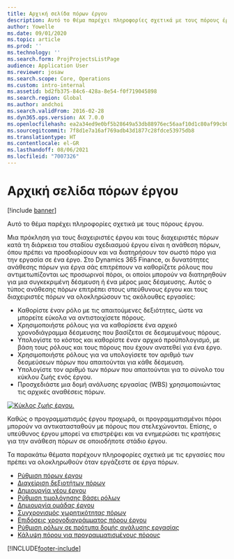 ```yaml
---
title: Αρχική σελίδα πόρων έργου
description: Αυτό το θέμα παρέχει πληροφορίες σχετικά με τους πόρους έργου.
author: Yowelle
ms.date: 09/01/2020
ms.topic: article
ms.prod: ''
ms.technology: ''
ms.search.form: ProjProjectsListPage
audience: Application User
ms.reviewer: josaw
ms.search.scope: Core, Operations
ms.custom: intro-internal
ms.assetid: bd2fb375-84c6-428a-8e54-f0f719045898
ms.search.region: Global
ms.author: andchoi
ms.search.validFrom: 2016-02-28
ms.dyn365.ops.version: AX 7.0.0
ms.openlocfilehash: ea2a34ed9e0bf5b28649a53db88976ec56aaf10d1c80af99cb0856250873a2ab
ms.sourcegitcommit: 7f8d1e7a16af769adb43d1877c28fdce53975db8
ms.translationtype: HT
ms.contentlocale: el-GR
ms.lasthandoff: 08/06/2021
ms.locfileid: "7007326"
---
```

# <a name="project-resourcing-home-page"></a>Αρχική σελίδα πόρων έργου

[!include [banner](../includes/banner.md)]

Αυτό το θέμα παρέχει πληροφορίες σχετικά με τους πόρους έργου.

Μια πρόκληση για τους διαχειριστές έργου και τους διαχειριστές πόρων κατά τη διάρκεια του σταδίου σχεδιασμού έργου είναι η ανάθεση πόρων, όπου πρέπει να προσδιορίσουν και να διατηρήσουν τον σωστό πόρο για την εργασία σε ένα έργο. Στο Dynamics 365 Finance, οι δυνατότητες ανάθεσης πόρων για έργα σάς επιτρέπουν να καθορίζετε ρόλους που αντιμετωπίζονται ως προσωρινοί πόροι, οι οποίοι μπορούν να διατηρηθούν για μια συγκεκριμένη δέσμευση ή ένα μέρος μιας δέσμευσης. Αυτός ο τύπος ανάθεσης πόρων επιτρέπει στους υπεύθυνους έργου και τους διαχειριστές πόρων να ολοκληρώσουν τις ακόλουθες εργασίες:

- Καθορίστε έναν ρόλο με τις απαιτούμενες δεξιότητες, ώστε να μπορείτε εύκολα να αντιστοιχίσετε πόρους.
- Χρησιμοποιήστε ρόλους για να καθορίσετε ένα αρχικό χρονοδιάγραμμα δέσμευσης που βασίζεται σε δεσμευμένους πόρους.
- Υπολογίστε το κόστος και καθορίστε έναν αρχικό προϋπολογισμό, με βάση τους ρόλους και τους πόρους που έχουν ανατεθεί για ένα έργο.
- Χρησιμοποιήστε ρόλους για να υπολογίσετε τον αριθμό των δεσμεύσεων πόρων που απαιτούνται για κάθε δέσμευση.
- Υπολογίστε τον αριθμό των πόρων που απαιτούνται για το σύνολο του κύκλου ζωής ενός έργου.
- Προσχεδιάστε μια δομή ανάλυσης εργασίας (WBS) χρησιμοποιώντας τις αρχικές αναθέσεις πόρων.

[![Κύκλος ζωής έργου.](./media/projectresourcing02-1024x812.jpg)](./media/projectresourcing02.jpg)

Καθώς ο προγραμματισμός έργου προχωρά, οι προγραμματισμένοι πόροι μπορούν να αντικατασταθούν με πόρους που στελεχώνονται. Επίσης, ο υπεύθυνος έργου μπορεί να επιστρέψει και να ενημερώσει τις κρατήσεις για την ανάθεση πόρων σε οποιοδήποτε στάδιο έργου.

Τα παρακάτω θέματα παρέχουν πληροφορίες σχετικά με τις εργασίες που πρέπει να ολοκληρωθούν όταν εργάζεστε σε έργα πόρων.

- [Ρύθμιση πόρων έργου](set-up-project-resources.md)
- [Διαχείριση δεξιοτήτων πόρων](manage-resource-competencies.md)
- [Δημιουργία νέου έργου](create-new-project.md)
- [Ρύθμιση τιμολόγησης βάσει ρόλων](set-up-role-based-pricing.md)
- [Δημιουργία ομάδας έργου](create-project-team.md)
- [Συγχρονισμός χωρητικότητας πόρων](synchronize-resource-capacity.md)
- [Επιδόσεις χρονοδιαγράμματος πόρου έργου](project-scheduling-performance.md)
- [Ρύθμιση ρόλων σε πρότυπα δομής ανάλυσης εργασίας](set-up-roles-wbs-template.md)
- [Κάλυψη πόρου για προγραμματισμένους πόρους](resource-fulfillment-planned-resources.md)


[!INCLUDE[footer-include](../includes/footer-banner.md)]